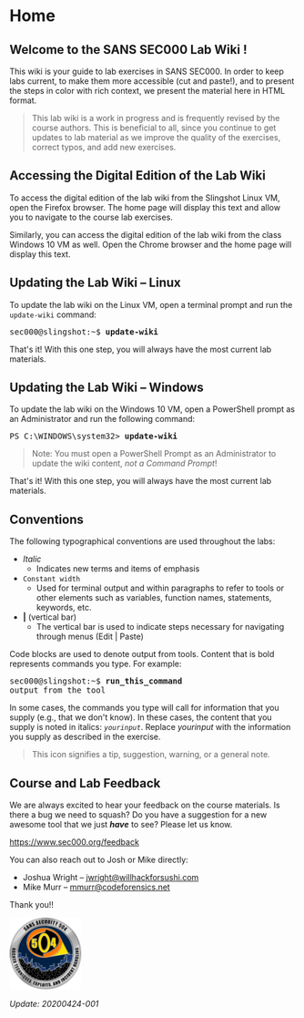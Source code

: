 # Home

## Welcome to the SANS SEC000 Lab Wiki <i class='fa-duotone fa-euro-sign'></i>!

This wiki is your guide to lab exercises in SANS SEC000. In order to keep labs
current, to make them more accessible (cut and paste!), and to present the
steps in color with rich context, we present the material here in HTML format.

> This lab wiki is a work in progress and is frequently revised by the course
> authors. This is beneficial to all, since you continue to get updates to
> lab material as we improve the quality of the exercises, correct typos, and
> add new exercises.

## Accessing the Digital Edition of the Lab Wiki

To access the digital edition of the lab wiki from the Slingshot Linux VM, open
the Firefox browser. The home page will display this text and allow you to
navigate to the course lab exercises.

Similarly, you can access the digital edition of the lab wiki from the class
Windows 10 VM as well. Open the Chrome browser and the home page will display
this text.

## Updating the Lab Wiki – Linux

To update the lab wiki on the Linux VM,  open a terminal prompt and run the
`update-wiki` command:

<pre>
sec000@slingshot:~$ <b>update-wiki</b>
</pre>
That's it! With this one step, you will always have the most current lab
materials.

## Updating the Lab Wiki – Windows

To update the lab wiki on the Windows 10 VM, open a PowerShell prompt as an
Administrator and run the following command:

<pre>
PS C:\WINDOWS\system32> <b>update-wiki</b>
</pre>

> Note: You must open a PowerShell Prompt as an Administrator to update the
> wiki content, _not a Command Prompt_!

That's it! With this one step, you will always have the most current lab
materials.

## Conventions

The following typographical conventions are used throughout the labs:

- *Italic*
  - Indicates new terms and items of emphasis
- `Constant width`
  - Used for terminal output and within paragraphs to refer to tools or other elements such as variables, function
names, statements, keywords, etc.
- **\|** (vertical bar)
  - The vertical bar is used to indicate steps necessary for navigating through menus (Edit \| Paste)

Code blocks are used to denote output from tools. Content that is bold represents commands you type.
For example:

<pre>
sec000@slingshot:~$ <b>run_this_command</b>
output from the tool
</pre>

In some cases, the commands you type will call for information that you supply
(e.g., that we don't know). In these cases, the content that you supply is
noted in italics: <i>`yourinput`</i>.  Replace _yourinput_ with the information
you supply as described in the exercise.

> This icon signifies a tip, suggestion, warning, or a general note.

## Course and Lab Feedback

We are always excited to hear your feedback on the course materials. Is there a bug we need to squash? Do you have a
suggestion for a new awesome tool that we just ***have*** to see? Please let us know.

https://www.sec000.org/feedback

You can also reach out to Josh or Mike directly:

- Joshua Wright – jwright@willhackforsushi.com
- Mike Murr – mmurr@codeforensics.net

Thank you!!

<img alt="000 Challenge Coin" src="pics/challengecoin.png" width="25%">

_Update: 20200424-001_

